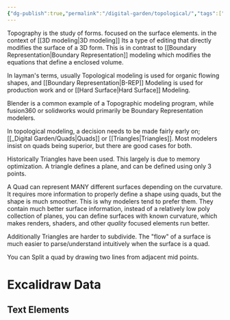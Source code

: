 ```yaml
---
{"dg-publish":true,"permalink":"/digital-garden/topological/","tags":["DigitalGarden"],"noteIcon":"1","created":"2025-04-13T16:50:39.700-04:00","updated":"2025-04-13T17:48:52.194-04:00"}
---
```


Topography is the study of forms. focused on the surface elements. in the context of [[3D modeling\|3D modeling]] Its a type of editing that directly modifies the surface of a 3D form. This is in contrast to [[Boundary Representation\|Boundary Representation]] modeling which modifies the equations that define a enclosed volume.  

In layman's terms, usually Topological modeling is used for organic flowing shapes, and [[Boundary Representation\|B-REP]] Modeling is used for production work and or [[Hard Surface\|Hard Surface]] Modeling. 

 Blender is a common example of a Topographic modeling program, while fusion360 or solidworks would primarily be Boundary Representation modelers.  

In topological modeling, a decision needs to be made fairly early on; [[_Digital Garden/Quads\|Quads]] or [[Triangles\|Triangles]].  Most modelers insist on quads being superior, but there are good cases for both.  

Historically Triangles have been used.  This largely is due to memory optimization.  A triangle defines a plane, and can be defined using only 3 points.   

A Quad can represent MANY different surfaces depending on the  curvature. It requires more information to properly define a shape using quads, but the shape is much smoother.   This is why modelers tend to prefer them. They contain much better surface information, instead of a relatively low poly collection of planes, you can define surfaces with known curvature, which makes renders, shaders, and other *quality* focused elements run better.  

Additionally Triangles are harder to subdivide.  The "flow" of a surface is much easier to parse/understand intuitively when the surface is a quad. 

You can Split a quad by drawing two lines from adjacent mid points.
# Excalidraw Data

## Text Elements
